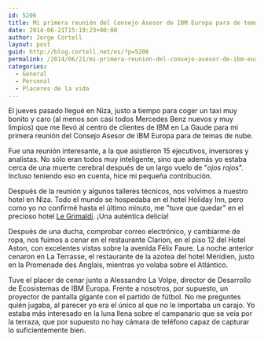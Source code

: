 ```yaml
---
id: 5206
title: Mi primera reunión del Consejo Asesor de IBM Europa para de temas de nube
date: 2014-06-21T15:19:23+00:00
author: Jorge Cortell
layout: post
guid: http://blog.cortell.net/es/?p=5206
permalink: /2014/06/21/mi-primera-reunion-del-consejo-asesor-de-ibm-europa-para-de-temas-de-nube/
categories:
  - General
  - Personal
  - Placeres de la vida
---
```

El jueves pasado llegué en Niza, justo a tiempo para coger un taxi muy bonito y caro (al menos son casi todos Mercedes Benz nuevos y muy limpios) que me llevó al centro de clientes de IBM en La Gaude para mi primera reunión del Consejo Asesor de IBM Europa para de temas de nube.

Fue una reunión interesante, a la que asistieron 15 ejecutivos, inversores y analistas. No sólo eran todos muy inteligente, sino que además yo estaba cerca de una muerte cerebral después de un largo vuelo de "_ojos rojos_". Incluso teniendo eso en cuenta, hice mi pequeña contribución.

Después de la reunión y algunos talleres técnicos, nos volvimos a nuestro hotel en Niza. Todo el mundo se hospedaba en el hotel Holiday Inn, pero como yo no confirmé hasta el último minuto, me "tuve que quedar" en el precioso hotel <a href="http://www.le-grimaldi.com/" title="http://www.le-grimaldi.com/" target="_blank">Le Grimaldi</a>. ¡Una auténtica delicia!

Después de una ducha, comprobar correo electrónico, y cambiarme de ropa, nos fuimos a cenar en el restaurante Clarion, en el piso 12 del Hotel Aston, con excelentes vistas sobre la avenida Félix Faure. La noche anterior cenaron en La Terrasse, el restaurante de la azotea del hotel Méridien, justo en la Promenade des Anglais, mientras yo volaba sobre el Atlántico.

Tuve el placer de cenar junto a Alessandro La Volpe, director de Desarrollo de Ecosistemas de IBM Europa. Frente a nosotros, por supuesto, un proyector de pantalla gigante con el partido de fútbol. No me preguntes quién jugaba, al parecer yo era el único al que no le importaba un carajo. Yo estaba más interesado en la luna llena sobre el campanario que se veía por la terraza, que por supuesto no hay cámara de teléfono capaz de capturar lo suficientemente bien.